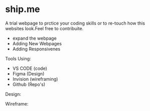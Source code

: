 # ship.me

A trial webpage to prctice your coding skills or to re-touch how this websites look.Feel free to contribuite.

- expand the webpage 
- Adding New Webpages
- Adding Responsivenes

Tools Using:

- VS CODE (code)
- Figma (Design)
- Invision (wireframing)
- Github (Repo's)

Design:





Wireframe:





